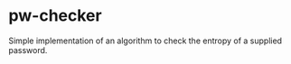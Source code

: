 pw-checker
==========

Simple implementation of an algorithm to check the entropy of a supplied password.
